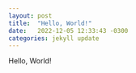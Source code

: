 ```yaml
---
layout: post
title:  "Hello, World!"
date:   2022-12-05 12:33:43 -0300
categories: jekyll update
---
```

Hello, World!
